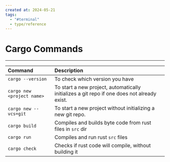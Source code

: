 ```yaml
---
created at: 2024-05-21
tags:
  - "#terminal"
  - type/reference
---
```

# Cargo Commands
***

| Command                    | Description                                                                                 |
| :------------------------- | :------------------------------------------------------------------------------------------ |
| `cargo --version`          | To check which version you have                                                             |
| `cargo new <project name>` | To start a new project, automatically initializes a git repo if one does not already exist. |
| `cargo new --vcs=git`      | To start a new project without initializing a new git repo.                                 |
| `cargo build`              | Compiles and builds byte code from rust files in `src` dir                                  |
| `cargo run`                | Compiles and run rust `src` files                                                           |
| `cargo check`              | Checks if rust code will compile, without building it                                       |
